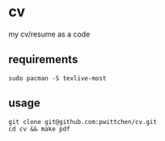 cv
==
my cv/resume as a code

## requirements

```
sudo pacman -S texlive-most
```

## usage

```
git clone git@github.com:pwittchen/cv.git
cd cv && make pdf
```
